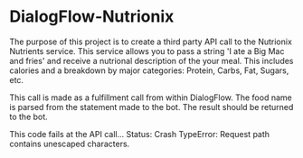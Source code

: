 # DialogFlow-Nutrionix
The purpose of this project is to create a third party API call to the Nutrionix Nutrients service. This service allows
you to pass a string 'I ate a Big Mac and fries' and receive a nutrional description of the your meal. This includes
calories and a breakdown by major categories: Protein, Carbs, Fat, Sugars, etc.

This call is made as a fulfillment call from within DialogFlow. The food name is parsed from the statement made to the
bot. The result should be returned to the bot.

This code fails at the API call... Status: Crash TypeError: Request path contains unescaped characters.
